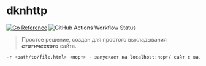 # dknhttp
[![Go Reference](https://pkg.go.dev/badge/github.com/dttric/dknhttp.svg)](https://pkg.go.dev/github.com/dttric/dknhttp) ![GitHub Actions Workflow Status](https://img.shields.io/github/actions/workflow/status/dttric/dknhttp/go.yml)

> Простое решение, создан для простого выкладывания ***статического*** сайта.

```bash
-r <path/to/file.html> <порт> - запускает на localhost:порт/ сайт с вашим html
```
